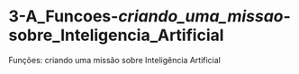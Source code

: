 # 3-A_Funcoes-_criando_uma_missao_-sobre_Inteligencia_Artificial
Funções: criando uma missão sobre Inteligência Artificial
